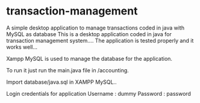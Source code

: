 # transaction-management
A simple desktop application to manage transactions coded in java with MySQL as database
This is a desktop application coded in java for transaction management system.... The application is tested properly and it works well...

Xampp MySQL is used to manage the database for the application.

To run it just run the main.java file in /accounting.

Import database/java.sql in XAMPP MySQL..


Login credentials for application
Username : dummy
Password : password
